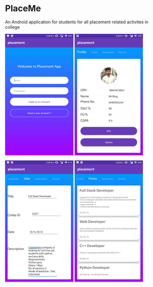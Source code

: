 # PlaceMe
An Android application for students for all placement related activites in college

<img src="https://raw.githubusercontent.com/sharathbmsce/PlaceMe/master/screenshots/login.jpg"
     alt="Image not available"
    height="400"
   />
<img src="https://raw.githubusercontent.com/sharathbmsce/PlaceMe/master/screenshots/profile.jpg"
     alt="Image not available"
    height="400"
   /><br/>
 <p>
<img src="https://raw.githubusercontent.com/sharathbmsce/PlaceMe/master/screenshots/admin.jpg"
     alt="Image not available"
    height="400"
   />
   <img src="https://raw.githubusercontent.com/sharathbmsce/PlaceMe/master/screenshots/jobs.jpg"
     alt="Image not available"
    height="400"
   />  
</p>    

